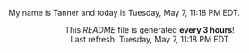 My name is Tanner and today is Tuesday, May 7, 11:18 PM EDT.

<p align="center">This <i>README</i> file is generated <b>every 3 hours</b>!</br>Last refresh: Tuesday, May 7, 11:18 PM EDT<br /></p>

